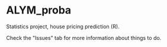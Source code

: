 # ALYM_proba
Statistics project, house pricing prediction (R).

Check the "Issues" tab for more information about things to do.

